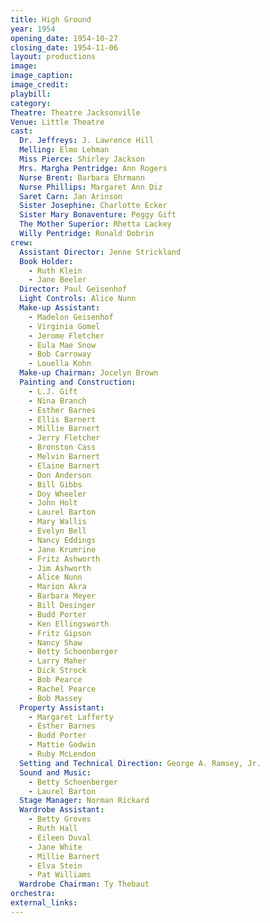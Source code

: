 ```yaml
---
title: High Ground
year: 1954
opening_date: 1954-10-27
closing_date: 1954-11-06
layout: productions
image:
image_caption:
image_credit:
playbill: 
category: 
Theatre: Theatre Jacksonville
Venue: Little Theatre
cast:
  Dr. Jeffreys: J. Lawrence Hill
  Melling: Elmo Lehman
  Miss Pierce: Shirley Jackson
  Mrs. Margha Pentridge: Ann Rogers
  Nurse Brent: Barbara Ehrmann
  Nurse Phillips: Margaret Ann Diz
  Saret Carn: Jan Arinson
  Sister Josephine: Charlotte Ecker
  Sister Mary Bonaventure: Peggy Gift
  The Mother Superior: Rhetta Lackey
  Willy Pentridge: Ronald Dobrin
crew:
  Assistant Director: Jenne Strickland
  Book Holder:
    - Ruth Klein
    - Jane Beeler
  Director: Paul Geisenhof
  Light Controls: Alice Nunn
  Make-up Assistant:
    - Madelon Geisenhof
    - Virginia Gomel
    - Jerome Fletcher
    - Eula Mae Snow
    - Bob Carroway
    - Louella Kohn
  Make-up Chairman: Jocelyn Brown
  Painting and Construction:
    - L.J. Gift
    - Nina Branch
    - Esther Barnes
    - Ellis Barnert
    - Millie Barnert
    - Jerry Fletcher
    - Bronston Cass
    - Melvin Barnert
    - Elaine Barnert
    - Don Anderson
    - Bill Gibbs
    - Doy Wheeler
    - John Holt
    - Laurel Barton
    - Mary Wallis
    - Evelyn Bell
    - Nancy Eddings
    - Jane Krumrine
    - Fritz Ashworth
    - Jim Ashworth
    - Alice Nunn
    - Marion Akra
    - Barbara Meyer
    - Bill Desinger
    - Budd Porter
    - Ken Ellingsworth
    - Fritz Gipson
    - Nancy Shaw
    - Betty Schoenberger
    - Larry Maher
    - Dick Strock
    - Bob Pearce
    - Rachel Pearce
    - Bob Massey
  Property Assistant:
    - Margaret Lafferty
    - Esther Barnes
    - Budd Porter
    - Mattie Godwin
    - Ruby McLendon
  Setting and Technical Direction: George A. Ramsey, Jr.
  Sound and Music:
    - Betty Schoenberger
    - Laurel Barton
  Stage Manager: Norman Rickard
  Wardrobe Assistant:
    - Betty Groves
    - Ruth Hall
    - Eileen Duval
    - Jane White
    - Millie Barnert
    - Elva Stein
    - Pat Williams
  Wardrobe Chairman: Ty Thebaut
orchestra:
external_links:
---
```


